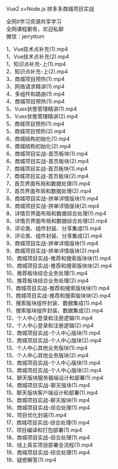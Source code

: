 Vue2.x+Node.js 拼多多商城项目实战

全网it学习资源共享学习<br>全网课程都有，欢迎私聊<br>微信：jerryttom<br>

1、Vue技术点补充(1).mp4<br> 1、Vue技术点补充(2).mp4<br> 1、知识点补充-上(1).mp4<br> 2、知识点补充-上(2).mp4<br> 3、商城项目预热(1).mp4<br> 3、网络请求精讲(1).mp4<br> 4、多组件和路由(1).mp4<br> 4、商城项目预热(1).mp4<br> 5、Vuex状態管理精讲(1).mp4<br> 5、Vuex状態管理精讲(2).mp4<br> 5、商城项目预热(1).mp4<br> 5、商城项目预热(2).mp4<br> 6、商城结构初始化(1).mp4<br> 6、商城结构初始化(2).mp4<br> 6、商城项目实战-首页板块(1).mp4<br> 6、商城项目实战-首页板块(2).mp4<br> 7、商城项目实战-首页板块(1).mp4<br> 7、商城项目实战-首页板块(2).mp4<br> 7、首页界面布局和数据处理(1).mp4<br> 7、首页界面布局和数据处理(2).mp4<br> 8、商城项目实战-拼单详情版块(1).mp4<br> 8、商城项目实战-拼单详情版块(2).mp4<br> 8、详情页界面布局和数据综合处理(1).mp4<br> 8、详情页界面布局和数据综合处理(2).mp4<br> 9、评论类、组件封装、分享集成(1).mp4<br> 9、评论类、组件封装、分享集成(2).mp4<br> 9、商城项目实战-拼单详情版块(1).mp4<br> 9、商城项目实战-拼单详情版块(2).mp4<br> 10、商城项目实战-推荐和搜索版块块(1).mp4<br> 10、商城项目实战-推荐和搜索版块块(2).mp4<br> 10、推荐板块综合业务处理(1).mp4<br> 10、推荐板块综合业务处理(2).mp4<br> 11、商城项目实战-推荐和搜索版块块(1).mp4<br> 11、商城项目实战-推荐和搜索版块块(2).mp4<br> 11、搜索版块组件封装、数据集成(1).mp4<br> 11、搜索版块组件封装、数据集成(2).mp4<br> 12、个人中心登录和注册逻辑(1).mp4<br> 12、个人中心登录和注册逻辑(2).mp4<br> 12、商城项目实战-个人中心版块(1).mp4<br> 12、商城项目实战-个人中心版块(2).mp4<br> 13、个人中心其他业务版块(1).mp4<br> 13、个人中心其他业务版块(2).mp4<br> 13、商城项目实战-个人中心版块(1).mp4<br> 13、商城项目实战-个人中心版块(2).mp4<br> 14、聊天版块服务器端设计和部署(1).mp4<br> 14、商城项目实战-聊天版块(1).mp4<br> 15、聊天版块客户端设计和部署(1).mp4<br> 15、商城项目实战-聊天版块(1).mp4<br> 16、商城项目实战-综合处理(1).mp4<br> 16、项目优化封装(1).mp4<br> 17、商城项目实战-综合处理(1).mp4<br> 17、项目编译和打包部署(1).mp4<br> 18、商城项目实战-综合处理(1).mp4<br> 18、线上真实项目部署全流程(1).mp4<br> 19、商城项目实战-综合处理(1).mp4<br> 19、疑惑解答(1).mp4